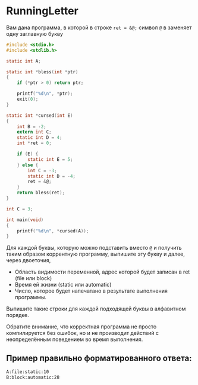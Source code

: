 # RunningLetter

Вам дана программа, в которой в строке `ret = &@;` символ `@` в заменяет одну заглавную букву

```C
#include <stdio.h>
#include <stdlib.h>

static int A;

static int *bless(int *ptr)
{
    if (*ptr > 0) return ptr;

    printf("%d\n", *ptr);
    exit(0);
}

static int *cursed(int E)
{
    int B = -2;
    extern int C;
    static int D = 4;
    int *ret = 0;

    if (E) {
        static int E = 5;
    } else {
        int C = -3;
        static int D = -4;
        ret = &@;
    }
    return bless(ret);
}

int C = 3;

int main(void)
{
    printf("%d\n", *cursed(A));
}
```
Для каждой буквы, которую можно подставить вместо `@` и получить таким образом коррентную программу, выпишите эту букву и далее, через двоеточия,

- Область видимости переменной, адрес которой будет записан в ret (file или block)
- Время ей жизни (static или automatic)
- Число, которое будет напечатано в результате выполнения программы.

Выпишите такие строки для каждой подходящей буквы в алфавитном порядке.

Обратите внимание, что корректная программа не просто компилируется без ошибок, но и не производит действий с неопределённым поведением во время выполнения.

## Пример правильно форматированного ответа:
```sh
A:file:static:10
B:block:automatic:28
```